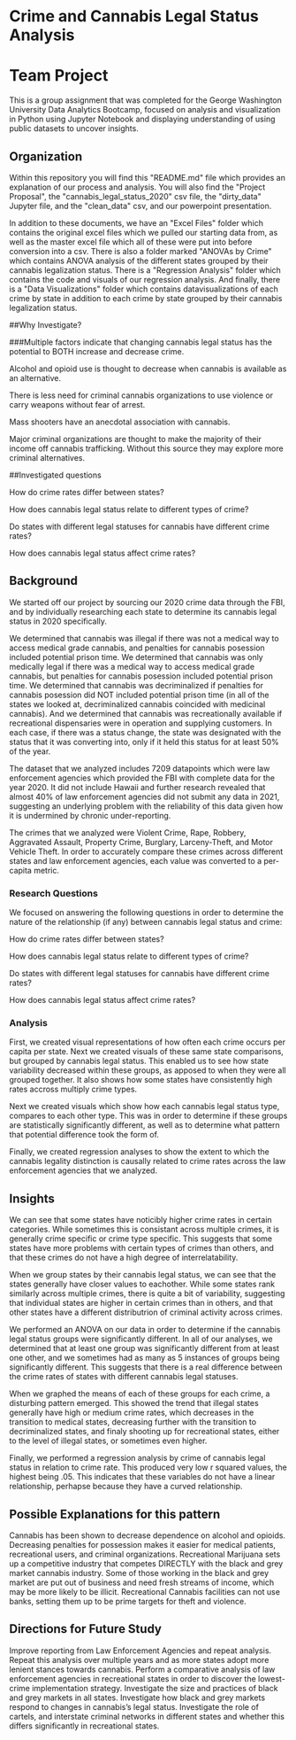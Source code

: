 # Crime and Cannabis Legal Status Analysis
# Team Project
This is a group assignment that was completed for the George Washington University Data Analytics Bootcamp, focused on analysis
and visualization in Python using Jupyter Notebook and displaying understanding of using public datasets to uncover insights.


## Organization
Within this repository you will find this "README.md" file which provides an explanation of our process and analysis. You will also find the "Project Proposal", the "cannabis_legal_status_2020" csv file, the "dirty_data" Jupyter file, and the "clean_data" csv, and our powerpoint presentation. 

In addition to these documents, we have an "Excel Files" folder which contains the original excel files which we pulled our starting data from, as well as the master excel file which all of these were put into before conversion into a csv.
There is also a folder marked "ANOVAs by Crime" which contains ANOVA analysis of the different states grouped by their cannabis legalization status. There is a "Regression Analysis" folder which contains the code and visuals of our regression analysis. And finally, there is a "Data Visualizations" folder which contains datavisualizations of each crime by state in addition to each crime by state grouped by their cannabis legalization status.

##Why Investigate?

###Multiple factors indicate that changing cannabis legal status has the potential to BOTH increase and decrease crime.

Alcohol and opioid use is thought to decrease when cannabis is available as an alternative.

There is less need for criminal cannabis organizations to use violence or carry weapons without fear of arrest.

Mass shooters have an anecdotal association with cannabis.

Major criminal organizations are thought to make the majority of their income off cannabis trafficking. Without this source they may explore more criminal alternatives.

##Investigated questions

How do crime rates differ between states?

How does cannabis legal status relate to different types of crime?

Do states with different legal statuses for cannabis have different crime rates?

How does cannabis legal status affect crime rates?

## Background

We started off our project by sourcing our 2020 crime data through the FBI, and by individually researching each state to determine its cannabis legal status in 2020 specifically. 

We determined that cannabis was illegal if there was not a medical way to access medical grade cannabis, and penalties for cannabis posession included potential prison time. We determined that cannabis was only medically legal if there was a medical way to access medical grade cannabis, but penalties for cannabis posession included potential prison time. We determined that cannabis was decriminalized if penalties for cannabis posession did NOT included potential prison time (in all of the states we looked at, decriminalized cannabis coincided with medicinal cannabis). And we determined that cannabis was recreationally available if recreational dispensaries were in operation and supplying customers. In each case, if there was a status change, the state was designated with the status that it was converting into, only if it held this status for at least 50% of the year.

The dataset that we analyzed includes 7209 datapoints which were law enforcement agencies which provided the FBI with complete data for the year 2020. It did not include Hawaii and further research revealed that almost 40% of law enforcement agencies did not submit any data in 2021, suggesting an underlying problem with the reliability of this data given how it is undermined by chronic under-reporting.

The crimes that we analyzed were Violent Crime, Rape, Robbery, Aggravated Assault, Property Crime, Burglary, Larceny-Theft, and Motor Vehicle Theft. In order to accurately compare these crimes across different states and law enforcement agencies, each value was converted to a per-capita metric.

### Research Questions

We focused on answering the following questions in order to determine the nature of the relationship (if any) between cannabis legal status and crime:

How do crime rates differ between states?

How does cannabis legal status relate to different types of crime?

Do states with different legal statuses for cannabis have different crime rates?

How does cannabis legal status affect crime rates?


### Analysis

First, we created visual representations of how often each crime occurs per capita per state. Next we created visuals of these same state comparisons, but grouped by cannabis legal status. This enabled us to see how state variability decreased within these groups, as apposed to when they were all grouped together. It also shows how some states have consistently high rates accross multiply crime types.

Next we created visuals which show how each cannabis legal status type, compares to each other type. This was in order to determine if these groups are statistically significantly different, as well as to determine what pattern that potential difference took the form of.

Finally, we created regression analyses to show the extent to which the cannabis legality distinction is causally related to crime rates across the law enforcement agencies that we analyzed.


## Insights
We can see that some states have noticibly higher crime rates in certain categories. While sometimes this is consistant across multiple crimes, it is generally crime specific or crime type specific. This suggests that some states have more problems with certain types of crimes than others, and that these crimes do not have a high degree of interrelatability.

When we group states by their cannabis legal status, we can see that the states generally have closer values to eachother. While some states rank similarly across multiple crimes, there is quite a bit of variability, suggesting that individual states are higher in certain crimes than in others, and that other states have a different distributrion of criminal activity across crimes.

We performed an ANOVA on our data in order to determine if the cannabis legal status groups were significantly different. In all of our analyses, we determined that at least one group was significantly different from at least one other, and we sometimes had as many as 5 instances of groups being significantly different. This suggests that there is a real difference between the crime rates of states with different cannabis legal statuses. 

When we graphed the means of each of these groups for each crime, a disturbing pattern emerged. This showed the trend that illegal states generally have high or medium crime rates, which decreases in the transition to medical states, decreasing further with the transition to decriminalized states, and finaly shooting up for recreational states, either to the level of illegal states, or sometimes even higher.

Finally, we performed a regression analysis by crime of cannabis legal status in relation to crime rate. This produced very low r squared values, the highest being .05. This indicates that these variables do not have a linear relationship, perhapse because they have a curved relationship.

## Possible Explanations for this pattern

Cannabis has been shown to decrease dependence on alcohol and opioids.
Decreasing penalties for possession makes it easier for medical patients, recreational users, and criminal organizations.
Recreational Marijuana sets up a competitive industry that competes DIRECTLY with the black and grey market cannabis industry.
Some of those working in the black and grey market are put out of business and need fresh streams of income, which may be more likely to be illicit.
Recreational Cannabis facilities can not use banks, setting them up to be prime targets for theft and violence.

## Directions for Future Study

Improve reporting from Law Enforcement Agencies and repeat analysis.
Repeat this analysis over multiple years and as more states adopt more lenient stances towards cannabis.
Perform a comparative analysis of law enforcement agencies in recreational states in order to discover the lowest-crime implementation strategy.
Investigate the size and practices of black and grey markets in all states.
Investigate how black and grey markets respond to changes in cannabis’s legal status.
Investigate the role of cartels, and interstate criminal networks in different states and whether this differs significantly in recreational states.



